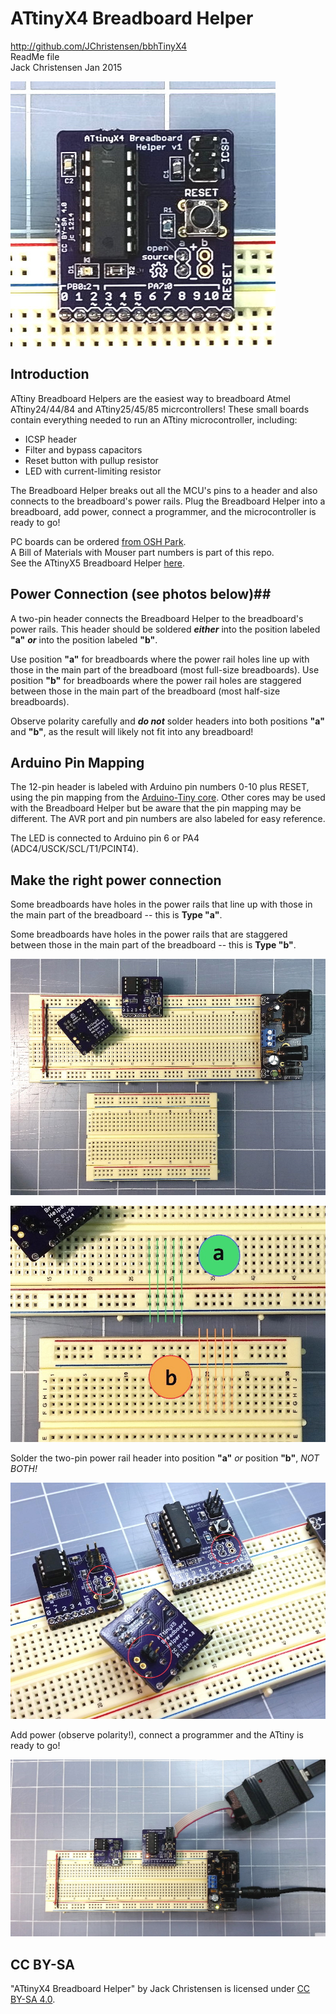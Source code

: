 # ATtinyX4 Breadboard Helper #
http://github.com/JChristensen/bbhTinyX4  
ReadMe file  
Jack Christensen Jan 2015  

![](https://raw.githubusercontent.com/JChristensen/bbhTinyX4/master/bbh1.jpg)

## Introduction ##

ATtiny Breadboard Helpers are the easiest way to breadboard Atmel ATtiny24/44/84 and ATtiny25/45/85 micrcontrollers! These small boards contain everything needed to run an ATtiny microcontroller, including:
- ICSP header
- Filter and bypass capacitors
- Reset button with pullup resistor
- LED with current-limiting resistor

The Breadboard Helper breaks out all the MCU's pins to a header and also connects to the breadboard's power rails. Plug the Breadboard Helper into a breadboard, add power, connect a programmer, and the microcontroller is ready to go!

PC boards can be ordered [from OSH Park](https://www.oshpark.com/shared_projects/I1Z984Pi).  
A Bill of Materials with Mouser part numbers is part of this repo.  
See the ATtinyX5 Breadboard Helper [here](https://github.com/JChristensen/bbhTinyX5).

## Power Connection (see photos below)##

A two-pin header connects the Breadboard Helper to the breadboard's power rails. This header should be soldered ***either*** into the position labeled **"a"** ***or*** into the position labeled **"b"**.

Use position **"a"** for breadboards where the power rail holes line up with those in the main part of the breadboard (most full-size breadboards). Use position **"b"** for breadboards where the power rail holes are staggered between those in the main part of the breadboard (most half-size breadboards).

Observe polarity carefully and ***do not*** solder headers into both positions **"a"** and **"b"**, as the result will likely not fit into any breadboard!

## Arduino Pin Mapping ##

The 12-pin header is labeled with Arduino pin numbers 0-10 plus RESET, using the pin mapping from the [Arduino-Tiny core](https://code.google.com/p/arduino-tiny/). Other cores may be used with the Breadboard Helper but be aware that the pin mapping may be different. The AVR port and pin numbers are also labeled for easy reference.

The LED is connected to Arduino pin 6 or PA4 (ADC4/USCK/SCL/T1/PCINT4).

## Make the right power connection ##

Some breadboards have holes in the power rails that line up with those in the main part of the breadboard -- this is **Type "a"**.  

Some breadboards have holes in the power rails that are staggered between those in the main part of the breadboard -- this is **Type "b"**.  

![](https://raw.githubusercontent.com/JChristensen/bbhTinyX4/master/bbh2.jpg)

![](https://raw.githubusercontent.com/JChristensen/bbhTinyX4/master/bbh3.jpg)

Solder the two-pin power rail header into position **"a"** *or* position **"b"**, *NOT BOTH!*

![](https://raw.githubusercontent.com/JChristensen/bbhTinyX4/master/bbh4.jpg)

Add power (observe polarity!), connect a programmer and the ATtiny is ready to go!

![](https://raw.githubusercontent.com/JChristensen/bbhTinyX4/master/bbh5.jpg)

## CC BY-SA ##
"ATtinyX4 Breadboard Helper" by Jack Christensen is licensed under [CC BY-SA 4.0](http://creativecommons.org/licenses/by-sa/4.0/).
